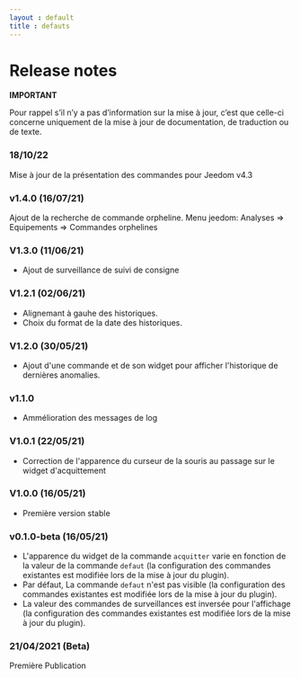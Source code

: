 ```yaml
---
layout : default
title : defauts
---
```

# Release notes

**IMPORTANT**

Pour rappel s’il n’y a pas d’information sur la mise à jour, c’est que celle-ci concerne uniquement de la mise à jour de documentation, de traduction ou de texte.

### 18/10/22
Mise à jour de la présentation des commandes pour Jeedom v4.3

### v1.4.0 (16/07/21)
Ajout de la recherche de commande orpheline.
Menu jeedom: Analyses => Equipements => Commandes orphelines

### V1.3.0 (11/06/21)
+ Ajout de surveillance de suivi de consigne

### V1.2.1 (02/06/21)
+ Alignemant à gauhe des historiques.
+ Choix du format de la date des historiques.

### V1.2.0 (30/05/21)
+ Ajout d'une commande et de son widget pour afficher l'historique de dernières anomalies.

### v1.1.0 ##
+ Ammélioration des messages de log

### V1.0.1 (22/05/21)
+ Correction de l'apparence du curseur de la souris au passage sur le widget d'acquittement

### V1.0.0 (16/05/21)
+ Première version stable

### v0.1.0-beta (16/05/21)
+ L'apparence du widget de la commande `acquitter` varie en fonction de la valeur de la commande `defaut` (la configuration des commandes existantes est modifiée lors de la mise à jour du plugin).
+ Par défaut, La commande `defaut` n'est pas visible (la configuration des commandes existantes est modifiée lors de la mise à jour du plugin).
+ La valeur des commandes de surveillances est inversée pour l'affichage (la configuration des commandes existantes est modifiée lors de la mise à jour du plugin).

### 21/04/2021 (Beta)
Première Publication
